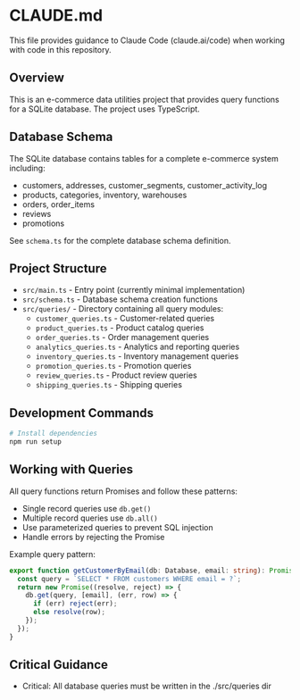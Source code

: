 # CLAUDE.md

This file provides guidance to Claude Code (claude.ai/code) when working with code in this repository.

## Overview

This is an e-commerce data utilities project that provides query functions for a SQLite database. The project uses TypeScript.

## Database Schema

The SQLite database contains tables for a complete e-commerce system including:

- customers, addresses, customer_segments, customer_activity_log
- products, categories, inventory, warehouses
- orders, order_items
- reviews
- promotions

See `schema.ts` for the complete database schema definition.

## Project Structure

- `src/main.ts` - Entry point (currently minimal implementation)
- `src/schema.ts` - Database schema creation functions
- `src/queries/` - Directory containing all query modules:
  - `customer_queries.ts` - Customer-related queries
  - `product_queries.ts` - Product catalog queries
  - `order_queries.ts` - Order management queries
  - `analytics_queries.ts` - Analytics and reporting queries
  - `inventory_queries.ts` - Inventory management queries
  - `promotion_queries.ts` - Promotion queries
  - `review_queries.ts` - Product review queries
  - `shipping_queries.ts` - Shipping queries

## Development Commands

```bash
# Install dependencies
npm run setup
```

## Working with Queries

All query functions return Promises and follow these patterns:

- Single record queries use `db.get()`
- Multiple record queries use `db.all()`
- Use parameterized queries to prevent SQL injection
- Handle errors by rejecting the Promise

Example query pattern:

```typescript
export function getCustomerByEmail(db: Database, email: string): Promise<any> {
  const query = `SELECT * FROM customers WHERE email = ?`;
  return new Promise((resolve, reject) => {
    db.get(query, [email], (err, row) => {
      if (err) reject(err);
      else resolve(row);
    });
  });
}
```

## Critical Guidance

- Critical: All database queries must be written in the ./src/queries dir
